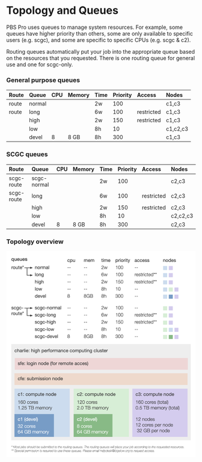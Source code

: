 # Topology and Queues

PBS Pro uses queues to manage system resources. For example, some queues have higher priority than others, some are only available to specific users \(e.g. scgc\), and some are specific to specific CPUs \(e.g. scgc & c2\).

Routing queues automatically put your job into the appropriate queue based on the resources that you requested. There is one routing queue for general use and one for scgc-only.

### General purpose queues

| Route | **Queue** | CPU | Memory | Time | Priority | Access | Nodes |
| :--- | :--- | :--- | :--- | :--- | :--- | :--- | :--- |
| route | normal |  |  | 2w | 100 |  | c1,c3 |
| route | long |  |  | 6w | 100 | restricted | c1,c3 |
|  | high |  |  | 2w | 150 | restricted | c1,c3 |
|  | low |  |  | 8h | 10 |  | c1,c2,c3 |
|  | devel | 8 | 8 GB | 8h | 300 |  | c1,c3 |

### SCGC queues

| Route | **Queue** | CPU | Memory | Time | Priority | Access | Nodes |
| :--- | :--- | :--- | :--- | :--- | :--- | :--- | :--- |
| scgc-route | scgc-normal |  |  | 2w | 100 |  | c2,c3 |
| scgc-route | long |  |  | 6w | 100 | restricted | c2,c3 |
|  | high |  |  | 2w | 150 | restricted | c2,c3 |
|  | low |  |  | 8h | 10 |  | c2,c2,c3 |
|  | devel | 8 | 8 GB | 8h | 300 |  | c2,c3 |

### Topology overview

![](.gitbook/assets/image.png)

